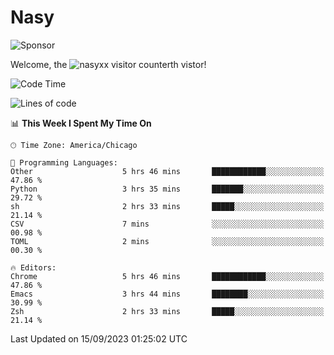 # Nasy

<!--
<p align="center">
<img height="200" src="https://github-readme-stats.vercel.app/api?username=nasyxx&count_private=true&show_icons=true&theme=dracula&include_all_commits=true"/>
<img height="200" src="https://github-readme-stats.vercel.app/api/top-langs/?username=nasyxx&theme=dracula&hide=html,jupyter+notebook&count_private=true&show_icons=true"/>
</p>

  
----------------
-->

![Sponsor](https://img.shields.io/static/v1.svg?label=Sponsor&message=%E2%9D%A4&logo=GitHub&style=flat&color=pink)
 
Welcome, the ![nasyxx visitor counter](https://count.getloli.com/get/@nasyxx?theme=rule34)th vistor!
 
<!--START_SECTION:waka-->
![Code Time](http://img.shields.io/badge/Code%20Time-3%2C686%20hrs%2015%20mins-blue)

![Lines of code](https://img.shields.io/badge/From%20Hello%20World%20I%27ve%20Written-6.3%20million%20lines%20of%20code-blue)

📊 **This Week I Spent My Time On** 

```text
🕑︎ Time Zone: America/Chicago

💬 Programming Languages: 
Other                    5 hrs 46 mins       ████████████░░░░░░░░░░░░░   47.86 % 
Python                   3 hrs 35 mins       ███████░░░░░░░░░░░░░░░░░░   29.72 % 
sh                       2 hrs 33 mins       █████░░░░░░░░░░░░░░░░░░░░   21.14 % 
CSV                      7 mins              ░░░░░░░░░░░░░░░░░░░░░░░░░   00.98 % 
TOML                     2 mins              ░░░░░░░░░░░░░░░░░░░░░░░░░   00.30 % 

🔥 Editors: 
Chrome                   5 hrs 46 mins       ████████████░░░░░░░░░░░░░   47.86 % 
Emacs                    3 hrs 44 mins       ████████░░░░░░░░░░░░░░░░░   30.99 % 
Zsh                      2 hrs 33 mins       █████░░░░░░░░░░░░░░░░░░░░   21.14 % 
```


 Last Updated on 15/09/2023 01:25:02 UTC
<!--END_SECTION:waka-->

<!-- ![visitors](https://visitor-badge.laobi.icu/badge?page_id=nasyxx.nasyxx) -->
